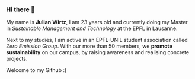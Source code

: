 ### Hi there 👋

My name is **Julian Wirtz**, I am 23 years old and currently doing my Master in *Sustainable Management and Technology* at the EPFL in Lausanne.

Next to my studies, I am active in an EPFL-UNIL student association called *Zero Emission Group*. With our more than 50 members, we **promote sustainability** on our campus, by raising awareness and realising concrete projects.

Welcome to my Github :)

<!--
**juliw9/juliw9** is a ✨ _special_ ✨ repository because its `README.md` (this file) appears on your GitHub profile.

Here are some ideas to get you started:

- 🔭 I’m currently working on ...
- 🌱 I’m currently learning ...
- 👯 I’m looking to collaborate on ...
- 🤔 I’m looking for help with ...
- 💬 Ask me about ...
- 📫 How to reach me: ...
- 😄 Pronouns: ...
- ⚡ Fun fact: ...
-->
